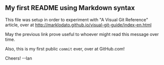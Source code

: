 ## My first README using Markdown syntax

This file was setup in order to experiment with "A Visual Git Reference" article, over at http://marklodato.github.io/visual-git-guide/index-en.html

May the previous link prove useful to whoever might read this message over time.

Also, this is my first public `commit` ever, over at GitHub.com!

Cheers!
--Ian